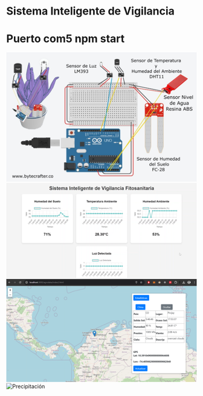 # Sistema Inteligente de Vigilancia 
# Puerto com5 npm start
![4 Sensores](https://raw.githubusercontent.com/scharss/sistema-Inteligente-Satelite-/refs/heads/main/img/4Sensores.jpg)
![Interfaz](https://raw.githubusercontent.com/scharss/Sistema-Inteligente-de-Vigilancia-Fitosanitaria/refs/heads/main/img/interfaz.png)
![Mapa](https://raw.githubusercontent.com/scharss/sistema-Inteligente-Satelite-/refs/heads/main/img/map.png)
![Precipitación](https://raw.githubusercontent.com/scharss/sistema-Inteligente-Satelite-/refs/heads/main/img/precipitaci%C3%B3n.png)






